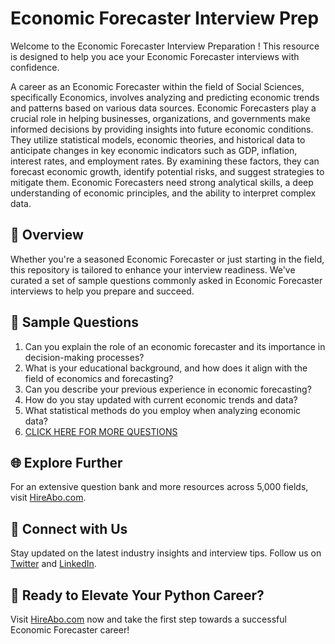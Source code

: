 # Economic Forecaster Interview Prep

Welcome to the Economic Forecaster Interview Preparation ! This resource is designed to help you ace your Economic Forecaster interviews with confidence.

A career as an Economic Forecaster within the field of Social Sciences, specifically Economics, involves analyzing and predicting economic trends and patterns based on various data sources. Economic Forecasters play a crucial role in helping businesses, organizations, and governments make informed decisions by providing insights into future economic conditions. They utilize statistical models, economic theories, and historical data to anticipate changes in key economic indicators such as GDP, inflation, interest rates, and employment rates. By examining these factors, they can forecast economic growth, identify potential risks, and suggest strategies to mitigate them. Economic Forecasters need strong analytical skills, a deep understanding of economic principles, and the ability to interpret complex data.

## 🚀 Overview

Whether you're a seasoned Economic Forecaster or just starting in the field, this repository is tailored to enhance your interview readiness. We've curated a set of sample questions commonly asked in Economic Forecaster interviews to help you prepare and succeed.

## 📝 Sample Questions

1. Can you explain the role of an economic forecaster and its importance in decision-making processes?
2. What is your educational background, and how does it align with the field of economics and forecasting?
3. Can you describe your previous experience in economic forecasting?
4. How do you stay updated with current economic trends and data?
5. What statistical methods do you employ when analyzing economic data?
6. [CLICK HERE FOR MORE QUESTIONS](https://hireabo.com/job/7_4_36/Economic%20Forecaster)

## 🌐 Explore Further

For an extensive question bank and more resources across 5,000 fields, visit [HireAbo.com](https://www.hireabo.com).

## 📱 Connect with Us

Stay updated on the latest industry insights and interview tips. Follow us on [Twitter](https://twitter.com/hireabo) and [LinkedIn](https://www.linkedin.com/in/hire-abo-3609972a8/).

## 🚀 Ready to Elevate Your Python Career?

Visit [HireAbo.com](https://www.hireabo.com) now and take the first step towards a successful Economic Forecaster career!